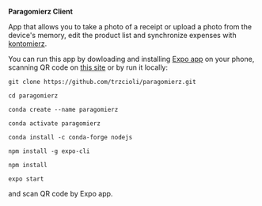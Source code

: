 **Paragomierz Client**

App that allows you to take a photo of a receipt or upload a photo from the device's memory, edit the product list and synchronize expenses with [kontomierz](https://kontomierz.pl/).

You can run this app by dowloading and installing [Expo app](https://play.google.com/store/apps/details?id=host.exp.exponent&hl=en) on your phone,
scanning QR code on [this site](https://expo.io/@trzcioli/)
or by run it locally:

```console
git clone https://github.com/trzcioli/paragomierz.git

cd paragomierz

conda create --name paragomierz

conda activate paragomierz

conda install -c conda-forge nodejs

npm install -g expo-cli

npm install

expo start
```

and scan QR code by Expo app.

